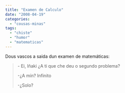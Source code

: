 ```yaml
---
title: "Examen de Calculo"
date: "2008-04-19"
categories: 
  - "cousas-minas"
tags: 
  - "chiste"
  - "humor"
  - "matematicas"
---
```


Dous vascos a saida dun examen de matemáticas:

> \- Ei, Iñaki ¿A ti que che deu o segundo problema?
> 
> \-¿A mín? Infinito
> 
> \-¿Solo?
